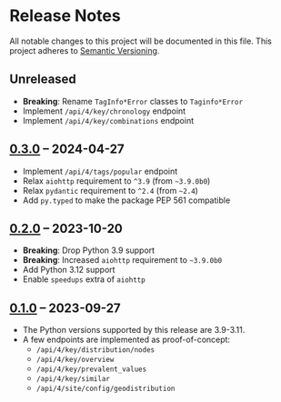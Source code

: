 # Release Notes
All notable changes to this project will be documented in this file.
This project adheres to [Semantic Versioning](http://semver.org/).

## Unreleased
* **Breaking**: Rename `TagInfo*Error` classes to `Taginfo*Error`
* Implement `/api/4/key/chronology` endpoint
* Implement `/api/4/key/combinations` endpoint

## [0.3.0] – 2024-04-27
* Implement `/api/4/tags/popular` endpoint
* Relax `aiohttp` requirement to `^3.9` (from `~3.9.0b0`)
* Relax `pydantic` requirement to `^2.4` (from `~2.4`)
* Add `py.typed` to make the package PEP 561 compatible

## [0.2.0] – 2023-10-20
* **Breaking**: Drop Python 3.9 support
* **Breaking**: Increased `aiohttp` requirement to `~3.9.0b0`
* Add Python 3.12 support
* Enable `speedups` extra of `aiohttp`

## [0.1.0] – 2023-09-27
* The Python versions supported by this release are 3.9-3.11.
* A few endpoints are implemented as proof-of-concept:
  * `/api/4/key/distribution/nodes`
  * `/api/4/key/overview`
  * `/api/4/key/prevalent_values`
  * `/api/4/key/similar`
  * `/api/4/site/config/geodistribution`

[0.1.0]: https://github.com/timwie/aio-taginfo/releases/tag/v0.1.0
[0.2.0]: https://github.com/timwie/aio-taginfo/releases/tag/v0.2.0
[0.3.0]: https://github.com/timwie/aio-taginfo/releases/tag/v0.3.0
